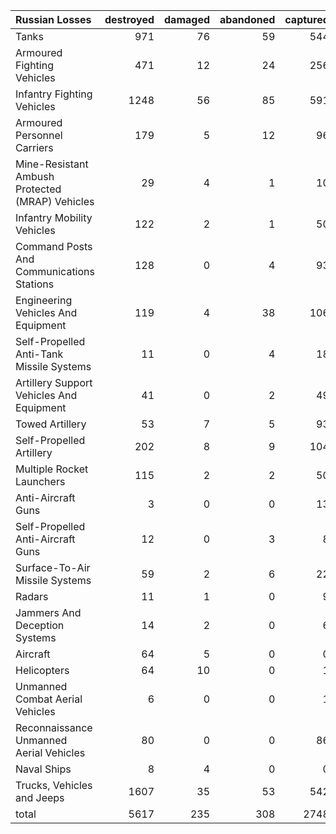 | Russian Losses                                   |   destroyed |   damaged |   abandoned |   captured |   total |
|:-------------------------------------------------|------------:|----------:|------------:|-----------:|--------:|
| Tanks                                            |         971 |        76 |          59 |        544 |    1650 |
| Armoured Fighting Vehicles                       |         471 |        12 |          24 |        256 |     763 |
| Infantry Fighting Vehicles                       |        1248 |        56 |          85 |        591 |    1980 |
| Armoured Personnel Carriers                      |         179 |         5 |          12 |         96 |     292 |
| Mine-Resistant Ambush Protected  (MRAP) Vehicles |          29 |         4 |           1 |         10 |      44 |
| Infantry Mobility Vehicles                       |         122 |         2 |           1 |         50 |     175 |
| Command Posts And Communications Stations        |         128 |         0 |           4 |         93 |     225 |
| Engineering Vehicles And Equipment               |         119 |         4 |          38 |        106 |     267 |
| Self-Propelled Anti-Tank Missile Systems         |          11 |         0 |           4 |         18 |      33 |
| Artillery Support Vehicles And Equipment         |          41 |         0 |           2 |         49 |      92 |
| Towed Artillery                                  |          53 |         7 |           5 |         93 |     158 |
| Self-Propelled Artillery                         |         202 |         8 |           9 |        104 |     323 |
| Multiple Rocket Launchers                        |         115 |         2 |           2 |         50 |     169 |
| Anti-Aircraft Guns                               |           3 |         0 |           0 |         13 |      16 |
| Self-Propelled Anti-Aircraft Guns                |          12 |         0 |           3 |          8 |      23 |
| Surface-To-Air Missile Systems                   |          59 |         2 |           6 |         22 |      89 |
| Radars                                           |          11 |         1 |           0 |          9 |      21 |
| Jammers And Deception Systems                    |          14 |         2 |           0 |          6 |      22 |
| Aircraft                                         |          64 |         5 |           0 |          0 |      69 |
| Helicopters                                      |          64 |        10 |           0 |          1 |      75 |
| Unmanned Combat Aerial Vehicles                  |           6 |         0 |           0 |          1 |       7 |
| Reconnaissance Unmanned Aerial Vehicles          |          80 |         0 |           0 |         86 |     166 |
| Naval Ships                                      |           8 |         4 |           0 |          0 |      12 |
| Trucks, Vehicles and Jeeps                       |        1607 |        35 |          53 |        542 |    2237 |
| total                                            |        5617 |       235 |         308 |       2748 |    8908 |